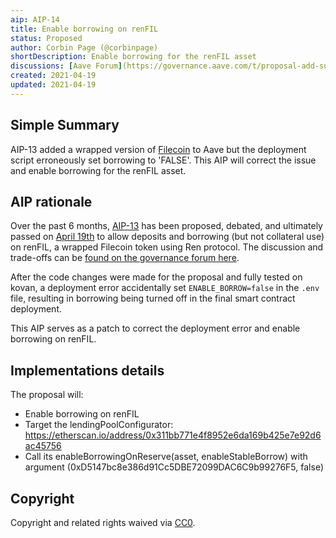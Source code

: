 ```yaml
---
aip: AIP-14
title: Enable borrowing on renFIL
status: Proposed
author: Corbin Page (@corbinpage)
shortDescription: Enable borrowing for the renFIL asset
discussions: [Aave Forum](https://governance.aave.com/t/proposal-add-support-for-renfil-filecoin/1059)
created: 2021-04-19
updated: 2021-04-19
---
```


<!--You can leave these HTML comments in your merged AIP and delete the visible duplicate text guides, they will not appear and may be helpful to refer to if you edit it again. This is the suggested template for new AIPs. Note that an AIP number will be assigned by an editor. When opening a pull request to submit your AIP, please use an abbreviated title in the filename, `AIP-draft_title_abbrev.md`. The title should be 44 characters or less.-->

## Simple Summary

<!--"If you can't explain it simply, you don't understand it well enough." Provide a simplified and layman-accessible explanation of the AIP.-->

AIP-13 added a wrapped version of [Filecoin](https://filecoin.io/) to Aave but the deployment script erroneously set borrowing to 'FALSE'. This AIP will correct the issue and enable borrowing for the renFIL asset.

## AIP rationale

Over the past 6 months, [AIP-13](https://github.com/aave/aip/blob/Pending-AIPs/content/aips/AIP-13.md
) has been proposed, debated, and ultimately passed on [April 19th](https://app.aave.com/governance/8-QmY4AYSTrxVvqTprSjwuaTiECzrWEs2JJFwTx6UNpYMepW) to allow deposits and borrowing (but not collateral use) on renFIL, a wrapped Filecoin token using Ren protocol. The discussion and trade-offs can be [found on the governance forum here](https://governance.aave.com/t/proposal-add-support-for-renfil-filecoin/1059).

After the code changes were made for the proposal and fully tested on kovan, a deployment error accidentally set `ENABLE_BORROW=false` in the `.env` file, resulting in borrowing being turned off in the final smart contract deployment.

This AIP serves as a patch to correct the deployment error and enable borrowing on renFIL.

## Implementations details

The proposal will:
- Enable borrowing on renFIL
- Target the lendingPoolConfigurator: https://etherscan.io/address/0x311bb771e4f8952e6da169b425e7e92d6ac45756
- Call its enableBorrowingOnReserve(asset, enableStableBorrow) with argument (0xD5147bc8e386d91Cc5DBE72099DAC6C9b99276F5, false)

## Copyright

Copyright and related rights waived via [CC0](https://creativecommons.org/publicdomain/zero/1.0/).